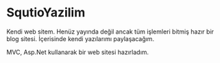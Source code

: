 # SqutioYazilim
Kendi web sitem. Henüz yayında değil ancak tüm işlemleri bitmiş hazır bir blog sitesi. İçerisinde kendi yazılarımı paylaşacağım.
<p>MVC, Asp.Net kullanarak bir web sitesi hazırladım. </p>
